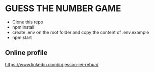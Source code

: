 # GUESS THE NUMBER GAME
  - Clone this repo
  - npm install
  - create .env on the root folder and copy the content of .env.example 
  - npm start



## Online profile
https://www.linkedin.com/in/jesson-jei-rebua/
